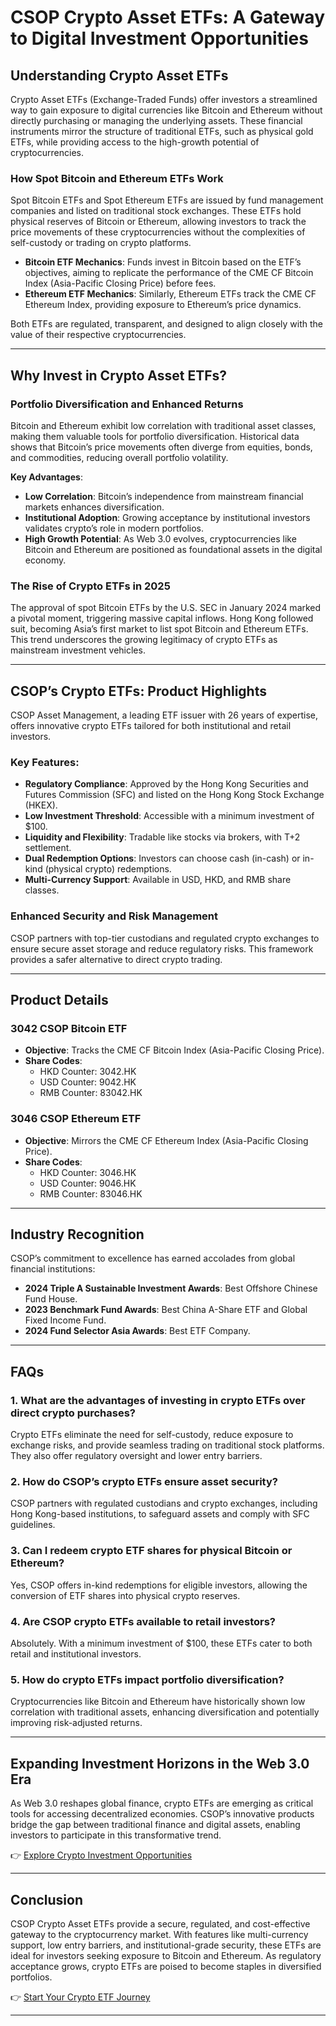 # CSOP Crypto Asset ETFs: A Gateway to Digital Investment Opportunities  

## Understanding Crypto Asset ETFs  

Crypto Asset ETFs (Exchange-Traded Funds) offer investors a streamlined way to gain exposure to digital currencies like Bitcoin and Ethereum without directly purchasing or managing the underlying assets. These financial instruments mirror the structure of traditional ETFs, such as physical gold ETFs, while providing access to the high-growth potential of cryptocurrencies.  

### How Spot Bitcoin and Ethereum ETFs Work  

Spot Bitcoin ETFs and Spot Ethereum ETFs are issued by fund management companies and listed on traditional stock exchanges. These ETFs hold physical reserves of Bitcoin or Ethereum, allowing investors to track the price movements of these cryptocurrencies without the complexities of self-custody or trading on crypto platforms.  

- **Bitcoin ETF Mechanics**: Funds invest in Bitcoin based on the ETF’s objectives, aiming to replicate the performance of the CME CF Bitcoin Index (Asia-Pacific Closing Price) before fees.  
- **Ethereum ETF Mechanics**: Similarly, Ethereum ETFs track the CME CF Ethereum Index, providing exposure to Ethereum’s price dynamics.  

Both ETFs are regulated, transparent, and designed to align closely with the value of their respective cryptocurrencies.  

---

## Why Invest in Crypto Asset ETFs?  

### Portfolio Diversification and Enhanced Returns  

Bitcoin and Ethereum exhibit low correlation with traditional asset classes, making them valuable tools for portfolio diversification. Historical data shows that Bitcoin’s price movements often diverge from equities, bonds, and commodities, reducing overall portfolio volatility.  

**Key Advantages**:  
- **Low Correlation**: Bitcoin’s independence from mainstream financial markets enhances diversification.  
- **Institutional Adoption**: Growing acceptance by institutional investors validates crypto’s role in modern portfolios.  
- **High Growth Potential**: As Web 3.0 evolves, cryptocurrencies like Bitcoin and Ethereum are positioned as foundational assets in the digital economy.  

### The Rise of Crypto ETFs in 2025  

The approval of spot Bitcoin ETFs by the U.S. SEC in January 2024 marked a pivotal moment, triggering massive capital inflows. Hong Kong followed suit, becoming Asia’s first market to list spot Bitcoin and Ethereum ETFs. This trend underscores the growing legitimacy of crypto ETFs as mainstream investment vehicles.  

---

## CSOP’s Crypto ETFs: Product Highlights  

CSOP Asset Management, a leading ETF issuer with 26 years of expertise, offers innovative crypto ETFs tailored for both institutional and retail investors.  

### Key Features:  
- **Regulatory Compliance**: Approved by the Hong Kong Securities and Futures Commission (SFC) and listed on the Hong Kong Stock Exchange (HKEX).  
- **Low Investment Threshold**: Accessible with a minimum investment of $100.  
- **Liquidity and Flexibility**: Tradable like stocks via brokers, with T+2 settlement.  
- **Dual Redemption Options**: Investors can choose cash (in-cash) or in-kind (physical crypto) redemptions.  
- **Multi-Currency Support**: Available in USD, HKD, and RMB share classes.  

### Enhanced Security and Risk Management  

CSOP partners with top-tier custodians and regulated crypto exchanges to ensure secure asset storage and reduce regulatory risks. This framework provides a safer alternative to direct crypto trading.  

---

## Product Details  

### **3042 CSOP Bitcoin ETF**  
- **Objective**: Tracks the CME CF Bitcoin Index (Asia-Pacific Closing Price).  
- **Share Codes**:  
  - HKD Counter: 3042.HK  
  - USD Counter: 9042.HK  
  - RMB Counter: 83042.HK  

### **3046 CSOP Ethereum ETF**  
- **Objective**: Mirrors the CME CF Ethereum Index (Asia-Pacific Closing Price).  
- **Share Codes**:  
  - HKD Counter: 3046.HK  
  - USD Counter: 9046.HK  
  - RMB Counter: 83046.HK  

---

## Industry Recognition  

CSOP’s commitment to excellence has earned accolades from global financial institutions:  
- **2024 Triple A Sustainable Investment Awards**: Best Offshore Chinese Fund House.  
- **2023 Benchmark Fund Awards**: Best China A-Share ETF and Global Fixed Income Fund.  
- **2024 Fund Selector Asia Awards**: Best ETF Company.  

---

## FAQs  

### **1. What are the advantages of investing in crypto ETFs over direct crypto purchases?**  
Crypto ETFs eliminate the need for self-custody, reduce exposure to exchange risks, and provide seamless trading on traditional stock platforms. They also offer regulatory oversight and lower entry barriers.  

### **2. How do CSOP’s crypto ETFs ensure asset security?**  
CSOP partners with regulated custodians and crypto exchanges, including Hong Kong-based institutions, to safeguard assets and comply with SFC guidelines.  

### **3. Can I redeem crypto ETF shares for physical Bitcoin or Ethereum?**  
Yes, CSOP offers in-kind redemptions for eligible investors, allowing the conversion of ETF shares into physical crypto reserves.  

### **4. Are CSOP crypto ETFs available to retail investors?**  
Absolutely. With a minimum investment of $100, these ETFs cater to both retail and institutional investors.  

### **5. How do crypto ETFs impact portfolio diversification?**  
Cryptocurrencies like Bitcoin and Ethereum have historically shown low correlation with traditional assets, enhancing diversification and potentially improving risk-adjusted returns.  

---

## Expanding Investment Horizons in the Web 3.0 Era  

As Web 3.0 reshapes global finance, crypto ETFs are emerging as critical tools for accessing decentralized economies. CSOP’s innovative products bridge the gap between traditional finance and digital assets, enabling investors to participate in this transformative trend.  

👉 [Explore Crypto Investment Opportunities](https://bit.ly/okx-bonus)  

---

## Conclusion  

CSOP Crypto Asset ETFs provide a secure, regulated, and cost-effective gateway to the cryptocurrency market. With features like multi-currency support, low entry barriers, and institutional-grade security, these ETFs are ideal for investors seeking exposure to Bitcoin and Ethereum. As regulatory acceptance grows, crypto ETFs are poised to become staples in diversified portfolios.  

👉 [Start Your Crypto ETF Journey](https://bit.ly/okx-bonus)  

--- 
